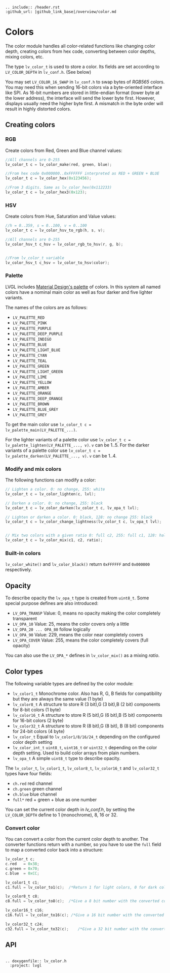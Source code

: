 ```eval_rst
.. include:: /header.rst 
:github_url: |github_link_base|/overview/color.md
```
# Colors

The color module handles all color-related functions like changing color depth, creating colors from hex code, converting between color depths, mixing colors, etc.

The type `lv_color_t` is used to store a color. Its fields are set according to `LV_COLOR_DEPTH` in `lv_conf.h`. (See below)

You may set `LV_COLOR_16_SWAP` in `lv_conf.h` to swap bytes of *RGB565* colors. You may need this when sending 16-bit colors via a byte-oriented interface like SPI. As 16-bit numbers are stored in little-endian format (lower byte at the lower address), the interface will send the lower byte first. However, displays usually need the higher byte first. A mismatch in the byte order will result in highly distorted colors.

## Creating colors

### RGB
Create colors from Red, Green and Blue channel values:
```c
//All channels are 0-255
lv_color_t c = lv_color_make(red, green, blue);

//From hex code 0x000000..0xFFFFFF interpreted as RED + GREEN + BLUE
lv_color_t c = lv_color_hex(0x123456); 

//From 3 digits. Same as lv_color_hex(0x112233)
lv_color_t c = lv_color_hex3(0x123); 
```

### HSV
Create colors from Hue, Saturation and Value values:

```c
//h = 0..359, s = 0..100, v = 0..100
lv_color_t c = lv_color_hsv_to_rgb(h, s, v);

//All channels are 0-255
lv_color_hsv_t c_hsv = lv_color_rgb_to_hsv(r, g, b);


//From lv_color_t variable
lv_color_hsv_t c_hsv = lv_color_to_hsv(color);
```

### Palette
LVGL includes [Material Design's palette](https://vuetifyjs.com/en/styles/colors/#material-colors) of colors. In this system all named colors have a nominal main color as well as four darker and five lighter variants.

The names of the colors are as follows:
- `LV_PALETTE_RED`
- `LV_PALETTE_PINK`
- `LV_PALETTE_PURPLE`
- `LV_PALETTE_DEEP_PURPLE`
- `LV_PALETTE_INDIGO`
- `LV_PALETTE_BLUE`
- `LV_PALETTE_LIGHT_BLUE`
- `LV_PALETTE_CYAN`
- `LV_PALETTE_TEAL`
- `LV_PALETTE_GREEN`
- `LV_PALETTE_LIGHT_GREEN`
- `LV_PALETTE_LIME`
- `LV_PALETTE_YELLOW`
- `LV_PALETTE_AMBER`
- `LV_PALETTE_ORANGE`
- `LV_PALETTE_DEEP_ORANGE`
- `LV_PALETTE_BROWN`
- `LV_PALETTE_BLUE_GREY`
- `LV_PALETTE_GREY`


To get the main color use `lv_color_t c = lv_palette_main(LV_PALETTE_...)`.

For the lighter variants of a palette color use `lv_color_t c = lv_palette_lighten(LV_PALETTE_..., v)`. `v` can be 1..5.
For the darker variants of a palette color use `lv_color_t c = lv_palette_darken(LV_PALETTE_..., v)`. `v` can be 1..4.

### Modify and mix colors
The following functions can modify a color:
```c
// Lighten a color. 0: no change, 255: white
lv_color_t c = lv_color_lighten(c, lvl);

// Darken a color. 0: no change, 255: black
lv_color_t c = lv_color_darken(lv_color_t c, lv_opa_t lvl);

// Lighten or darken a color. 0: black, 128: no change 255: black
lv_color_t c = lv_color_change_lightness(lv_color_t c, lv_opa_t lvl);


// Mix two colors with a given ratio 0: full c2, 255: full c1, 128: half c1 and half c2
lv_color_t c = lv_color_mix(c1, c2, ratio);
```

### Built-in colors
`lv_color_white()` and `lv_color_black()` return `0xFFFFFF` and `0x000000` respectively.

## Opacity
To describe opacity the `lv_opa_t` type is created from `uint8_t`. Some special purpose defines are also introduced:

- `LV_OPA_TRANSP` Value: 0, means no opacity making the color completely transparent
- `LV_OPA_10` Value: 25, means the color covers only a little
- `LV_OPA_20 ... OPA_80` follow logically
- `LV_OPA_90` Value: 229, means the color near completely covers
- `LV_OPA_COVER` Value: 255, means the color completely covers (full opacity)

You can also use the `LV_OPA_*` defines in `lv_color_mix()` as a mixing *ratio*.


## Color types
The following variable types are defined by the color module:

- `lv_color1_t` Monochrome color. Also has R, G, B fields for compatibility but they are always the same value (1 byte)
- `lv_color8_t` A structure to store R (3 bit),G (3 bit),B (2 bit) components for 8-bit colors (1 byte)
- `lv_color16_t` A structure to store R (5 bit),G (6 bit),B (5 bit) components for 16-bit colors (2 byte)
- `lv_color32_t` A structure to store R (8 bit),G (8 bit), B (8 bit) components for 24-bit colors (4 byte)
- `lv_color_t` Equal to `lv_color1/8/16/24_t` depending on the configured color depth setting
- `lv_color_int_t` `uint8_t`, `uint16_t` or `uint32_t` depending on the color depth setting. Used to build color arrays from plain numbers.
- `lv_opa_t` A simple `uint8_t` type to describe opacity.

The `lv_color_t`, `lv_color1_t`, `lv_color8_t`, `lv_color16_t` and `lv_color32_t` types have four fields:

- `ch.red` red channel
- `ch.green` green channel
- `ch.blue` blue channel
- `full*` red + green + blue as one number

You can set the current color depth in *lv_conf.h*, by setting the `LV_COLOR_DEPTH` define to 1 (monochrome), 8, 16 or 32.


### Convert color
You can convert a color from the current color depth to another. The converter functions return with a number, so you have to use the `full` field to map a converted color back into a structure:

```c
lv_color_t c;
c.red   = 0x38;
c.green = 0x70;
c.blue  = 0xCC;

lv_color1_t c1;
c1.full = lv_color_to1(c);	/*Return 1 for light colors, 0 for dark colors*/

lv_color8_t c8;
c8.full = lv_color_to8(c);	/*Give a 8 bit number with the converted color*/

lv_color16_t c16;
c16.full = lv_color_to16(c); /*Give a 16 bit number with the converted color*/

lv_color32_t c24;
c32.full = lv_color_to32(c);	/*Give a 32 bit number with the converted color*/
```


## API


```eval_rst

.. doxygenfile:: lv_color.h
  :project: lvgl

```
